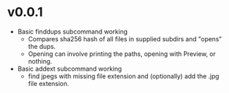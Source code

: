 # v0.0.1
* Basic finddups subcommand working
  * Compares sha256 hash of all files in supplied subdirs and "opens" the dups.
  * Opening can involve printing the paths, opening with Preview, or nothing.
* Basic addext subcommand working
  * find jpegs with missing file extension and (optionally) add the .jpg file extension.
